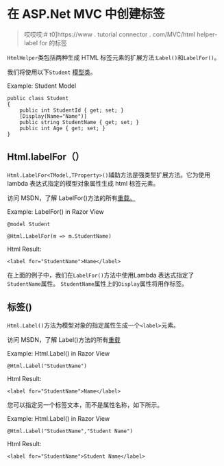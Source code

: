 # 在 ASP.Net MVC 中创建标签

> 哎哎哎:# t0]https://www . tutorial connector . com/MVC/html helper-label for 的标签

`HtmlHelper`类包括两种生成 HTML 标签元素的扩展方法:`Label()`和`LabelFor()`。

我们将使用以下`Student` [模型类](/mvc/mvc-model)。

Example: Student Model 

```
public class Student
{
    public int StudentId { get; set; }
    [Display(Name="Name")]
    public string StudentName { get; set; }
    public int Age { get; set; }
} 
```

## Html.labelFor（）

`Html.LabelFor<TModel,TProperty>()`辅助方法是强类型扩展方法。它为使用 lambda 表达式指定的模型对象属性生成 html 标签元素。

访问 MSDN，了解 LabelFor()方法的所有[重载。](https://docs.microsoft.com/en-us/dotnet/api/system.web.mvc.html.labelextensions.labelfor?view=aspnet-mvc-5.2)

Example: LabelFor() in Razor View 

```
@model Student

@Html.LabelFor(m => m.StudentName) 
```

Html Result:

```
<label for="StudentName">Name</label>
```

在上面的例子中，我们在`LabelFor()`方法中使用Lambda 表达式指定了`StudentName`属性。 `StudentName`属性上的`Display`属性将用作标签。

## 标签()

`Html.Label()`方法为模型对象的指定属性生成一个`<label>`元素。

访问 MSDN，了解 Label()方法的所有[重载](https://docs.microsoft.com/en-us/dotnet/api/system.web.mvc.html.labelextensions.label?view=aspnet-mvc-5.2)

Example: Html.Label() in Razor View 

```
@Html.Label("StudentName") 
```

Html Result:

```
<label for="StudentName">Name</label>
```

您可以指定另一个标签文本，而不是属性名称，如下所示。

Example: Html.Label() in Razor View 

```
@Html.Label("StudentName","Student Name") 
```

Html Result:

```
<label for="StudentName">Student Name</label>
```

